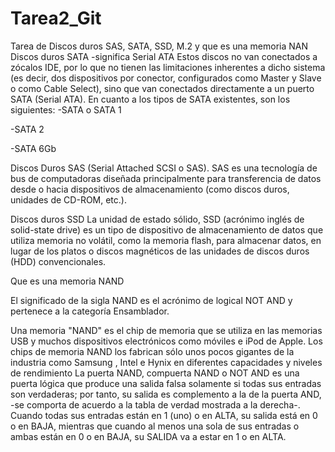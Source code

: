 # Tarea2_Git
Tarea de Discos duros SAS, SATA, SSD, M.2   y  que es una memoria NAN
Discos duros SATA
-significa Serial ATA
Estos discos no van conectados a zócalos IDE, por lo que no tienen las limitaciones inherentes a dicho sistema (es decir, dos dispositivos por conector, configurados como Master y Slave o como Cable Select), sino que van conectados directamente a un puerto SATA (Serial ATA).
En cuanto a los tipos de SATA existentes, son los siguientes:
-SATA o SATA 1

-SATA 2

-SATA 6Gb

Discos Duros SAS
(Serial Attached SCSI o SAS). SAS es una tecnología de bus de computadoras diseñada principalmente para transferencia de datos desde o hacia dispositivos de almacenamiento (como discos duros, unidades de CD-ROM, etc.).


Discos duros SSD
La unidad de estado sólido, SSD (acrónimo inglés de solid-state drive) es un tipo de dispositivo de almacenamiento de datos que utiliza memoria no volátil, como la memoria flash, para almacenar datos, en lugar de los platos o discos magnéticos de las unidades de discos duros (HDD) convencionales.







Que es una memoria NAND

El significado de la sigla NAND es el acrónimo de logical NOT AND y pertenece a la categoría Ensamblador.

Una memoria "NAND" es el chip de memoria que se utiliza en las memorias USB y muchos dispositivos electrónicos como móviles e iPod de Apple. Los chips de memoria NAND los fabrican sólo unos pocos gigantes de la industria como Samsung , Intel e Hynix en diferentes capacidades y niveles de rendimiento
La puerta NAND, compuerta NAND o NOT AND es una puerta lógica que produce una salida falsa solamente si todas sus entradas son verdaderas; por tanto, su salida es complemento a la de la puerta AND, -se comporta de acuerdo a la tabla de verdad mostrada a la derecha-. Cuando todas sus entradas están en 1 (uno) o en ALTA, su salida está en 0 o en BAJA, mientras que cuando al menos una sola de sus entradas o ambas están en 0 o en BAJA, su SALIDA va a estar en 1 o en ALTA.
